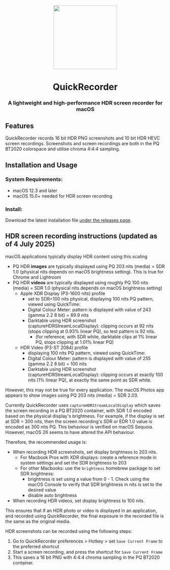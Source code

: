 #
<p align="center">
<img src="./QuickRecorder/Assets.xcassets/AppIcon.appiconset/icon_128x128@2x.png" width="200" height="200" />
<h1 align="center">QuickRecorder</h1>
<h3 align="center">A lightweight and high-performance HDR screen recorder for macOS
</p>

## Features
QuickRecorder records 16 bit HDR PNG screenshots and 10 bit HDR HEVC screen recordings. Screenshots and screen recordings are both in the PQ BT2020 colorspace and utilise chroma 4:4:4 sampling.

## Installation and Usage
### System Requirements:
- macOS 12.3 and later
- macOS 15.0+ needed for HDR screen recording

### Install:
Download the latest installation file [under the releases page](../../releases/latest).




## HDR screen recording instructions (updated as of 4 July 2025)

macOS applications typically display HDR content using this scaling
- PQ HDR **images** are typically displayed using PQ 203 nits (media) = SDR 1.0 (physical nits depends on macOS brightness setting). This is true for Chrome and Lightroom
- PQ HDR **videos** are typically displayed using roughly PQ 100 nits (media) = SDR 1.0 (physical nits depends on macOS brightness setting)
  - Apple XDR Display (P3-1600 nits) profile
    - set to SDR=100 nits physical, displaying 100 nits PQ pattern, viewed using QuickTime:
    - Digital Colour Meter: pattern is displayed with value of 243 (gamma 2.2 8 bit) = 89.9 nits
    - Darktable using HDR screenshot (captureHDRStreamLocalDisplay): clipping occurs at 92 nits (stops clipping at 0.93% linear PQ), so test pattern is 92 nits.
      - (for reference, with SDR white, darktable clips at 1% linear PQ, stops clipping at 1.01% linear PQ)
  - HDR Video (P3-ST 2084) profile
    - displaying 100 nits PQ pattern, viewed using QuickTime:
    - Digital Colour Meter: pattern is displayed with value of 255 (gamma 2.2 8 bit) = 100 nits
    - Darktable using HDR screenshot (captureHDRStreamLocalDisplay): clipping occurs at exactly 100 nits (1% linear PQ), at exactly the same point as SDR white.
      
However, this may not be true for every application. The macOS Photos app appears to show images using PQ 203 nits (media) = SDR 2.03.

Currently QuickRecorder uses `captureHDRStreamLocalDisplay` which saves the screen recording in a PQ BT2020 container, with SDR 1.0 encoded based on the physical display's brightness. For example, if the display is set at SDR = 300 nits, then the screen recording's SDR or EDR 1.0 value is encoded as 300 nits PQ. This behaviour is verified on macOS Sequoia. However, macOS 26 seems to have altered the API behaviour.

Therefore, the recommended usage is:
- When recording HDR screenshots, set display brightness to 203 nits.
  - For Macbook Pros with XDR displays: create a reference mode in system settings and set the SDR brightness to 203
  - For other Macbooks: use the `brightness` homebrew package to set SDR brightness:
    - brightness is set using a value from 0 - 1. Check using the macOS Console to verify that SDR brightness in nits is set to the desired value
    - disable auto brightness
- When recording HDR videos, set display brightness to 100 nits.

This ensures that if an HDR photo or video is displayed in an application, and recorded using QuickRecorder, the final exposure in the recorded file is the same as the original media.

HDR screenshots can be recorded using the following steps:
1. Go to QuickRecorder preferences > Hotkey > set `Save Current Frame` to the preferred shortcut
2. Start a screen recording, and press the shortcut for `Save Current Frame`
3. This saves a 16 bit PNG with 4:4:4 chroma sampling in the PQ BT2020 container.


